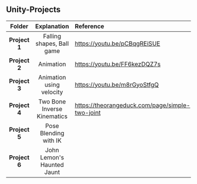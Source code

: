 ## Unity-Projects

| Folder | Explanation | Reference |
|:-:|:-:|:-|
| **Project 1** | Falling shapes, Ball game | https://youtu.be/pCBqgREiSUE |
| **Project 2** | Animation | https://youtu.be/FF6kezDQZ7s |
| **Project 3**| Animation using velocity | https://youtu.be/m8rGyoStfgQ |
| **Project 4**| Two Bone Inverse Kinematics | https://theorangeduck.com/page/simple-two-joint |
| **Project 5**| Pose Blending with IK | |
| **Project 6**| John Lemon's Haunted Jaunt | |
